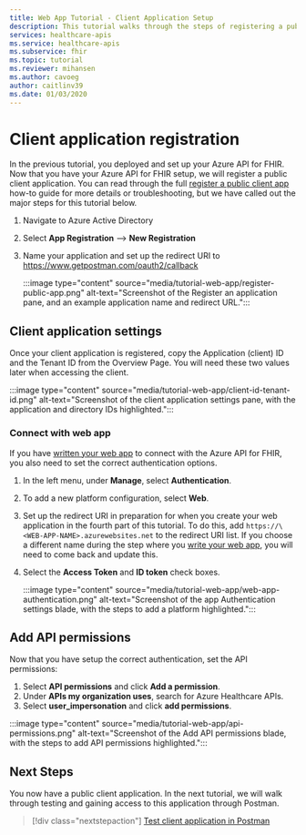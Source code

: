 ```yaml
---
title: Web App Tutorial - Client Application Setup
description: This tutorial walks through the steps of registering a public application for getting ready to deploy a web application
services: healthcare-apis
ms.service: healthcare-apis
ms.subservice: fhir
ms.topic: tutorial
ms.reviewer: mihansen
ms.author: cavoeg
author: caitlinv39
ms.date: 01/03/2020
---
```


# Client application registration
In the previous tutorial, you deployed and set up your Azure API for FHIR. Now that you have your Azure API for FHIR setup, we will register a public client application. You can read through the full [register a public client app](register-public-azure-ad-client-app.md) how-to guide for more details or troubleshooting, but we have called out the major steps for this tutorial below.

1. Navigate to Azure Active Directory
1. Select **App Registration** --> **New Registration**
1. Name your application and set up the redirect URI to https://www.getpostman.com/oauth2/callback

   :::image type="content" source="media/tutorial-web-app/register-public-app.png" alt-text="Screenshot of the Register an application pane, and an example application name and redirect URL.":::

## Client application settings

Once your client application is registered, copy the Application (client) ID and the Tenant ID from the Overview Page. You will need these two values later when accessing the client.

:::image type="content" source="media/tutorial-web-app/client-id-tenant-id.png" alt-text="Screenshot of the client application settings pane, with the application and directory IDs highlighted.":::

### Connect with web app

If you have [written your web app](tutorial-web-app-write-web-app.md) to connect with the Azure API for FHIR, you also need to set the correct authentication options. 

1. In the left menu, under **Manage**, select **Authentication**. 

1. To add a new platform configuration, select **Web**.

1. Set up the redirect URI in preparation for when you create your web application in the fourth part of this tutorial. To do this, add `https://\<WEB-APP-NAME>.azurewebsites.net` to the redirect URI list. If you choose a different name during the step where you [write your web app](tutorial-web-app-write-web-app.md), you will need to come back and update this.

1. Select the **Access Token** and **ID token** check boxes.

   :::image type="content" source="media/tutorial-web-app/web-app-authentication.png" alt-text="Screenshot of the app Authentication settings blade, with the steps to add a platform highlighted.":::

## Add API permissions

Now that you have setup the correct authentication, set the API permissions:

1. Select **API permissions** and click **Add a permission**.
1. Under **APIs my organization uses**, search for Azure Healthcare APIs.
1. Select **user_impersonation** and click **add permissions**.

:::image type="content" source="media/tutorial-web-app/api-permissions.png" alt-text="Screenshot of the Add API permissions blade, with the steps to add API permissions highlighted.":::

## Next Steps
You now have a public client application. In the next tutorial, we will walk through testing and gaining access to this application through Postman.

>[!div class="nextstepaction"]
>[Test client application in Postman](tutorial-web-app-test-postman.md)
